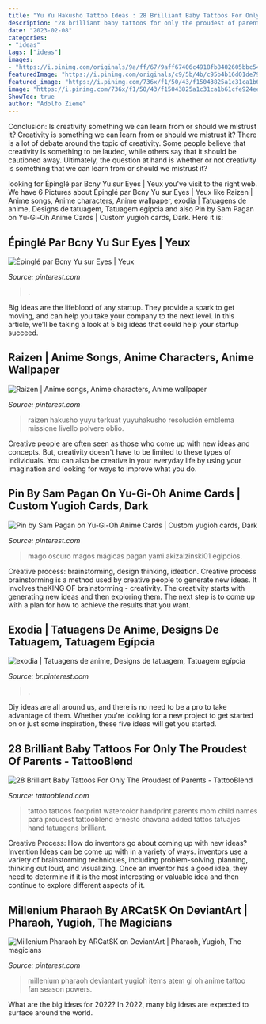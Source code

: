 ```yaml
---
title: "Yu Yu Hakusho Tattoo Ideas : 28 Brilliant Baby Tattoos For Only The Proudest Of Parents"
description: "28 brilliant baby tattoos for only the proudest of parents"
date: "2023-02-08"
categories:
- "ideas"
tags: ["ideas"]
images:
- "https://i.pinimg.com/originals/9a/ff/67/9aff67406c4918fb8402605bbc548d64.jpg"
featuredImage: "https://i.pinimg.com/originals/c9/5b/4b/c95b4b16d01de79b2de72b35b48965e2.jpg"
featured_image: "https://i.pinimg.com/736x/f1/50/43/f15043825a1c31ca1b61cfe924eea3e4.jpg"
image: "https://i.pinimg.com/736x/f1/50/43/f15043825a1c31ca1b61cfe924eea3e4.jpg"
ShowToc: true
author: "Adolfo Zieme"
---
```



Conclusion: Is creativity something we can learn from or should we mistrust it?
Creativity is something we can learn from or should we mistrust it?
There is a lot of debate around the topic of creativity. Some people believe that creativity is something to be lauded, while others say that it should be cautioned away. Ultimately, the question at hand is whether or not creativity is something that we can learn from or should we mistrust it?

	

		
looking for Épinglé par Bcny Yu sur Eyes | Yeux you've visit to the right web. We have 6 Pictures about Épinglé par Bcny Yu sur Eyes | Yeux like Raizen | Anime songs, Anime characters, Anime wallpaper, exodia | Tatuagens de anime, Designs de tatuagem, Tatuagem egípcia and also Pin by Sam Pagan on Yu-Gi-Oh Anime Cards | Custom yugioh cards, Dark. Here it is:
		
    
## Épinglé Par Bcny Yu Sur Eyes | Yeux

<img loading=lazy src="https://i.pinimg.com/originals/9a/ff/67/9aff67406c4918fb8402605bbc548d64.jpg" onerror="this.onerror=null;this.src='https://tse3.mm.bing.net/th?id=OIP.jDxOqcOxVdacW9HxgpADlQHaD5&amp;pid=15.1';" alt="Épinglé par Bcny Yu sur Eyes | Yeux">

_Source: pinterest.com_

>. 

	

Big ideas are the lifeblood of any startup. They provide a spark to get moving, and can help you take your company to the next level. In this article, we’ll be taking a look at 5 big ideas that could help your startup succeed.

    
## Raizen | Anime Songs, Anime Characters, Anime Wallpaper

<img loading=lazy src="https://i.pinimg.com/originals/df/d5/6f/dfd56fd7eade79efd05d112a531e7137.jpg" onerror="this.onerror=null;this.src='https://tse2.mm.bing.net/th?id=OIP.zYNZzgmgMyzD3F5Jm3l_VQAAAA&amp;pid=15.1';" alt="Raizen | Anime songs, Anime characters, Anime wallpaper">

_Source: pinterest.com_

>raizen hakusho yuyu terkuat yuyuhakusho resolución emblema missione livello polvere oblio. 

	

Creative people are often seen as those who come up with new ideas and concepts. But, creativity doesn't have to be limited to these types of individuals. You can also be creative in your everyday life by using your imagination and looking for ways to improve what you do.

    
## Pin By Sam Pagan On Yu-Gi-Oh Anime Cards | Custom Yugioh Cards, Dark

<img loading=lazy src="https://i.pinimg.com/736x/f1/50/43/f15043825a1c31ca1b61cfe924eea3e4.jpg" onerror="this.onerror=null;this.src='https://tse4.mm.bing.net/th?id=OIP.ANNXqvzOoFxOIkmlwV-jmAAAAA&amp;pid=15.1';" alt="Pin by Sam Pagan on Yu-Gi-Oh Anime Cards | Custom yugioh cards, Dark">

_Source: pinterest.com_

>mago oscuro magos mágicas pagan yami akizaizinski01 egipcios. 

	

Creative process: brainstorming, design thinking, ideation.
Creative process brainstorming is a method used by creative people to generate new ideas. It involves theKING OF brainstorming - creativity. The creativity starts with generating new ideas and then exploring them. The next step is to come up with a plan for how to achieve the results that you want.

    
## Exodia | Tatuagens De Anime, Designs De Tatuagem, Tatuagem Egípcia

<img loading=lazy src="https://i.pinimg.com/236x/57/fb/9b/57fb9b4b48e417dc2d9ec1b482dec4c2.jpg?nii=t" onerror="this.onerror=null;this.src='https://tse2.mm.bing.net/th?id=OIP.YNGbUZq7m4q4UV8nLOwKbAAAAA&amp;pid=15.1';" alt="exodia | Tatuagens de anime, Designs de tatuagem, Tatuagem egípcia">

_Source: br.pinterest.com_

>. 

	

Diy ideas are all around us, and there is no need to be a pro to take advantage of them. Whether you're looking for a new project to get started on or just some inspiration, these five ideas will get you started.

    
## 28 Brilliant Baby Tattoos For Only The Proudest Of Parents - TattooBlend

<img loading=lazy src="https://tattooblend.com/wp-content/uploads/2016/02/watercolor-footprint-tattoo.jpg" onerror="this.onerror=null;this.src='https://tse4.mm.bing.net/th?id=OIP.jVWmYmJKIu09eVHXJtI_NwHaJQ&amp;pid=15.1';" alt="28 Brilliant Baby Tattoos For Only The Proudest of Parents - TattooBlend">

_Source: tattooblend.com_

>tattoo tattoos footprint watercolor handprint parents mom child names para proudest tattooblend ernesto chavana added tattos tatuajes hand tatuagens brilliant. 

	

Creative Process: How do inventors go about coming up with new ideas?
Invention Ideas can be come up with in a variety of ways. inventors use a variety of brainstorming techniques, including problem-solving, planning, thinking out loud, and visualizing. Once an inventor has a good idea, they need to determine if it is the most interesting or valuable idea and then continue to explore different aspects of it.

    
## Millenium Pharaoh By ARCatSK On DeviantArt | Pharaoh, Yugioh, The Magicians

<img loading=lazy src="https://i.pinimg.com/originals/c9/5b/4b/c95b4b16d01de79b2de72b35b48965e2.jpg" onerror="this.onerror=null;this.src='https://tse2.mm.bing.net/th?id=OIP.PAkLCvQZuLO_kAfKD_2WwAHaQx&amp;pid=15.1';" alt="Millenium Pharaoh by ARCatSK on DeviantArt | Pharaoh, Yugioh, The magicians">

_Source: pinterest.com_

>millenium pharaoh deviantart yugioh items atem gi oh anime tattoo fan season powers. 

	

What are the big ideas for 2022?
In 2022, many big ideas are expected to surface around the world.

